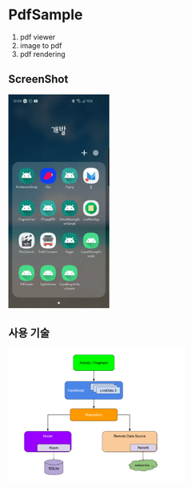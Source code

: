 # PdfSample
1. pdf viewer
2. image to pdf
3. pdf rendering

## ScreenShot
<img src="./pdf.gif" width="40%" />

## 사용 기술
<img src=./mvvm.png width="70%" height="70%" />

